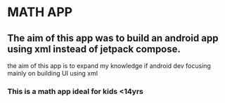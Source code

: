 # MATH APP
## The aim of this app was to build an android app using xml instead of jetpack compose.
the aim of this app is to expand my knowledge if android dev focusing mainly on building UI using xml

### This is a math app ideal for kids <14yrs
